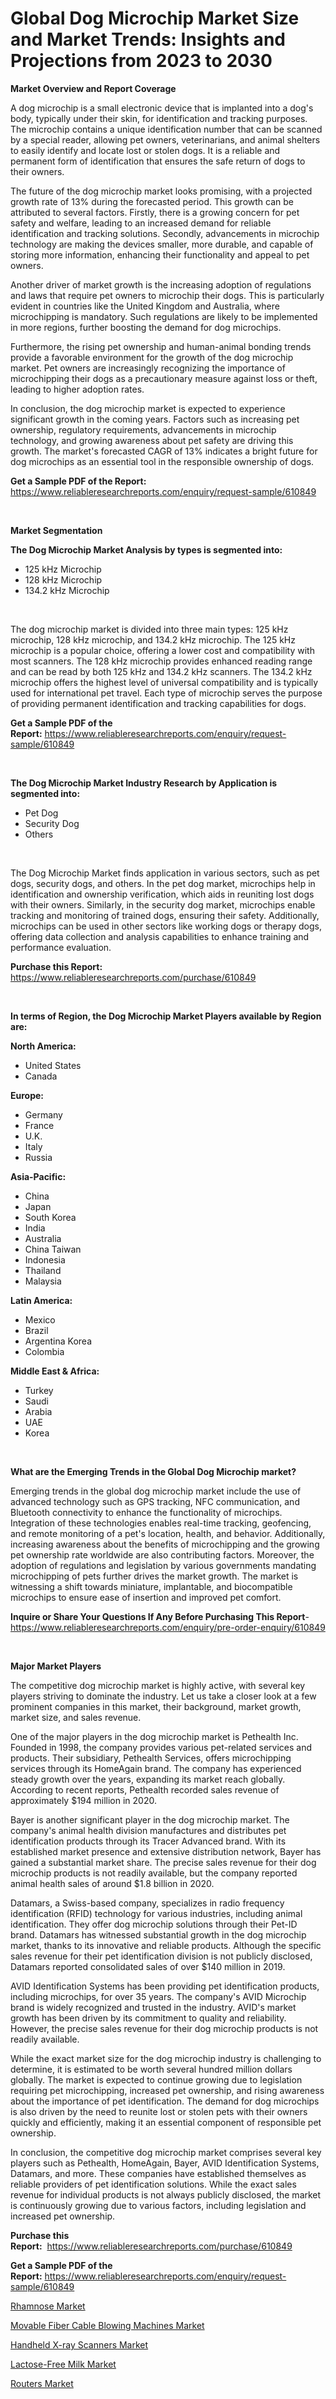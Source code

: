 <p><h1>Global Dog Microchip Market Size and Market Trends: Insights and Projections from 2023 to 2030</h1></p><p><strong>Market Overview and Report Coverage</strong></p>
<p><p>A dog microchip is a small electronic device that is implanted into a dog's body, typically under their skin, for identification and tracking purposes. The microchip contains a unique identification number that can be scanned by a special reader, allowing pet owners, veterinarians, and animal shelters to easily identify and locate lost or stolen dogs. It is a reliable and permanent form of identification that ensures the safe return of dogs to their owners.</p><p>The future of the dog microchip market looks promising, with a projected growth rate of 13% during the forecasted period. This growth can be attributed to several factors. Firstly, there is a growing concern for pet safety and welfare, leading to an increased demand for reliable identification and tracking solutions. Secondly, advancements in microchip technology are making the devices smaller, more durable, and capable of storing more information, enhancing their functionality and appeal to pet owners.</p><p>Another driver of market growth is the increasing adoption of regulations and laws that require pet owners to microchip their dogs. This is particularly evident in countries like the United Kingdom and Australia, where microchipping is mandatory. Such regulations are likely to be implemented in more regions, further boosting the demand for dog microchips.</p><p>Furthermore, the rising pet ownership and human-animal bonding trends provide a favorable environment for the growth of the dog microchip market. Pet owners are increasingly recognizing the importance of microchipping their dogs as a precautionary measure against loss or theft, leading to higher adoption rates.</p><p>In conclusion, the dog microchip market is expected to experience significant growth in the coming years. Factors such as increasing pet ownership, regulatory requirements, advancements in microchip technology, and growing awareness about pet safety are driving this growth. The market's forecasted CAGR of 13% indicates a bright future for dog microchips as an essential tool in the responsible ownership of dogs.</p></p>
<p><strong>Get a Sample PDF of the Report:</strong> <a href="https://www.reliableresearchreports.com/enquiry/request-sample/610849">https://www.reliableresearchreports.com/enquiry/request-sample/610849</a></p>
<p>&nbsp;</p>
<p><strong>Market Segmentation</strong></p>
<p><strong>The Dog Microchip Market Analysis by types is segmented into:</strong></p>
<p><ul><li>125 kHz Microchip</li><li>128 kHz Microchip</li><li>134.2 kHz Microchip</li></ul></p>
<p>&nbsp;</p>
<p><p>The dog microchip market is divided into three main types: 125 kHz microchip, 128 kHz microchip, and 134.2 kHz microchip. The 125 kHz microchip is a popular choice, offering a lower cost and compatibility with most scanners. The 128 kHz microchip provides enhanced reading range and can be read by both 125 kHz and 134.2 kHz scanners. The 134.2 kHz microchip offers the highest level of universal compatibility and is typically used for international pet travel. Each type of microchip serves the purpose of providing permanent identification and tracking capabilities for dogs.</p></p>
<p><strong>Get a Sample PDF of the Report:</strong>&nbsp;<a href="https://www.reliableresearchreports.com/enquiry/request-sample/610849">https://www.reliableresearchreports.com/enquiry/request-sample/610849</a></p>
<p>&nbsp;</p>
<p><strong>The Dog Microchip Market Industry Research by Application is segmented into:</strong></p>
<p><ul><li>Pet Dog</li><li>Security Dog</li><li>Others</li></ul></p>
<p>&nbsp;</p>
<p><p>The Dog Microchip Market finds application in various sectors, such as pet dogs, security dogs, and others. In the pet dog market, microchips help in identification and ownership verification, which aids in reuniting lost dogs with their owners. Similarly, in the security dog market, microchips enable tracking and monitoring of trained dogs, ensuring their safety. Additionally, microchips can be used in other sectors like working dogs or therapy dogs, offering data collection and analysis capabilities to enhance training and performance evaluation.</p></p>
<p><strong>Purchase this Report:</strong>&nbsp; <a href="https://www.reliableresearchreports.com/purchase/610849">https://www.reliableresearchreports.com/purchase/610849</a></p>
<p>&nbsp;</p>
<p><strong>In terms of Region, the Dog Microchip Market Players available by Region are:</strong></p>
<p>
    <p> <strong> North America: </strong>
        <ul>
            <li>United States</li>
            <li>Canada</li>
        </ul>
        </p> 
    <p> <strong> Europe: </strong>
        <ul>
            <li>Germany</li>
            <li>France</li>
            <li>U.K.</li>
            <li>Italy</li>
            <li>Russia</li>
        </ul>
        </p> 
    <p> <strong> Asia-Pacific: </strong>
        <ul>
            <li>China</li>
            <li>Japan</li>
            <li>South Korea</li>
            <li>India</li>
            <li>Australia</li>
            <li>China Taiwan</li>
            <li>Indonesia</li>
            <li>Thailand</li>
            <li>Malaysia</li>
        </ul>
        </p> 
    <p> <strong> Latin America: </strong>
        <ul>
            <li>Mexico</li>
            <li>Brazil</li>
            <li>Argentina Korea</li>
            <li>Colombia</li>
        </ul>
        </p> 
    <p> <strong> Middle East & Africa: </strong>
        <ul>
            <li>Turkey</li>
            <li>Saudi</li>
            <li>Arabia</li>
            <li>UAE</li>
            <li>Korea</li>
        </ul>
    </p>
    </p>
<p>&nbsp;</p>
<p><strong>What are the Emerging Trends in the Global Dog Microchip market?</strong></p>
<p><p>Emerging trends in the global dog microchip market include the use of advanced technology such as GPS tracking, NFC communication, and Bluetooth connectivity to enhance the functionality of microchips. Integration of these technologies enables real-time tracking, geofencing, and remote monitoring of a pet's location, health, and behavior. Additionally, increasing awareness about the benefits of microchipping and the growing pet ownership rate worldwide are also contributing factors. Moreover, the adoption of regulations and legislation by various governments mandating microchipping of pets further drives the market growth. The market is witnessing a shift towards miniature, implantable, and biocompatible microchips to ensure ease of insertion and improved pet comfort.</p></p>
<p><strong>Inquire or Share Your Questions If Any Before Purchasing This Report</strong>- <a href="https://www.reliableresearchreports.com/enquiry/pre-order-enquiry/610849">https://www.reliableresearchreports.com/enquiry/pre-order-enquiry/610849</a></p>
<p>&nbsp;</p>
<p><strong>Major Market Players</strong></p>
<p><p>The competitive dog microchip market is highly active, with several key players striving to dominate the industry. Let us take a closer look at a few prominent companies in this market, their background, market growth, market size, and sales revenue.</p><p>One of the major players in the dog microchip market is Pethealth Inc. Founded in 1998, the company provides various pet-related services and products. Their subsidiary, Pethealth Services, offers microchipping services through its HomeAgain brand. The company has experienced steady growth over the years, expanding its market reach globally. According to recent reports, Pethealth recorded sales revenue of approximately $194 million in 2020.</p><p>Bayer is another significant player in the dog microchip market. The company's animal health division manufactures and distributes pet identification products through its Tracer Advanced brand. With its established market presence and extensive distribution network, Bayer has gained a substantial market share. The precise sales revenue for their dog microchip products is not readily available, but the company reported animal health sales of around $1.8 billion in 2020.</p><p>Datamars, a Swiss-based company, specializes in radio frequency identification (RFID) technology for various industries, including animal identification. They offer dog microchip solutions through their Pet-ID brand. Datamars has witnessed substantial growth in the dog microchip market, thanks to its innovative and reliable products. Although the specific sales revenue for their pet identification division is not publicly disclosed, Datamars reported consolidated sales of over $140 million in 2019.</p><p>AVID Identification Systems has been providing pet identification products, including microchips, for over 35 years. The company's AVID Microchip brand is widely recognized and trusted in the industry. AVID's market growth has been driven by its commitment to quality and reliability. However, the precise sales revenue for their dog microchip products is not readily available.</p><p>While the exact market size for the dog microchip industry is challenging to determine, it is estimated to be worth several hundred million dollars globally. The market is expected to continue growing due to legislation requiring pet microchipping, increased pet ownership, and rising awareness about the importance of pet identification. The demand for dog microchips is also driven by the need to reunite lost or stolen pets with their owners quickly and efficiently, making it an essential component of responsible pet ownership.</p><p>In conclusion, the competitive dog microchip market comprises several key players such as Pethealth, HomeAgain, Bayer, AVID Identification Systems, Datamars, and more. These companies have established themselves as reliable providers of pet identification solutions. While the exact sales revenue for individual products is not always publicly disclosed, the market is continuously growing due to various factors, including legislation and increased pet ownership.</p></p>
<p><strong>Purchase this Report:</strong>&nbsp;&nbsp;<a href="https://www.reliableresearchreports.com/purchase/610849">https://www.reliableresearchreports.com/purchase/610849</a></p>
<p></p>
<p><strong>Get a Sample PDF of the Report:</strong>&nbsp;<a href="https://www.reliableresearchreports.com/enquiry/request-sample/610849">https://www.reliableresearchreports.com/enquiry/request-sample/610849</a></p>
<p><p><a href="https://medium.com/@walkersipes1943/rhamnose-market-size-growth-forecast-2023-2030-b6e8a263eee1">Rhamnose Market</a></p><p><a href="https://www.linkedin.com/pulse/movable-fiber-cable-blowing-machines-market-size-2023-2030-magfc/">Movable Fiber Cable Blowing Machines Market</a></p><p><a href="https://www.linkedin.com/pulse/handheld-x-ray-scanners-market-size-share-global-analysis-4xv9c/">Handheld X-ray Scanners Market</a></p><p><a href="https://github.com/rahu1502/Market-Research-Report-List-1/blob/main/lactose-free-milk-market.md">Lactose-Free Milk Market</a></p><p><a href="https://github.com/rahu1501/Market-Research-Report-List-1/blob/main/routers-market.md">Routers Market</a></p></p>
